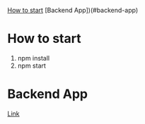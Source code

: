 [How to start](#how-to-start)
[Backend App])(#backend-app)

# How to start

1. npm install
2. npm start

# Backend App

[Link](https://github.com/wilkersoh/techNote)
